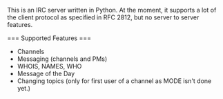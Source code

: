 This is an IRC server written in Python. At the moment, it supports 
a lot of the client protocol as specified in RFC 2812, but no server to
server features.

=== Supported Features ===
* Channels
* Messaging (channels and PMs)
* WHOIS, NAMES, WHO
* Message of the Day
* Changing topics (only for first user of a channel as MODE isn't done
  yet.)
